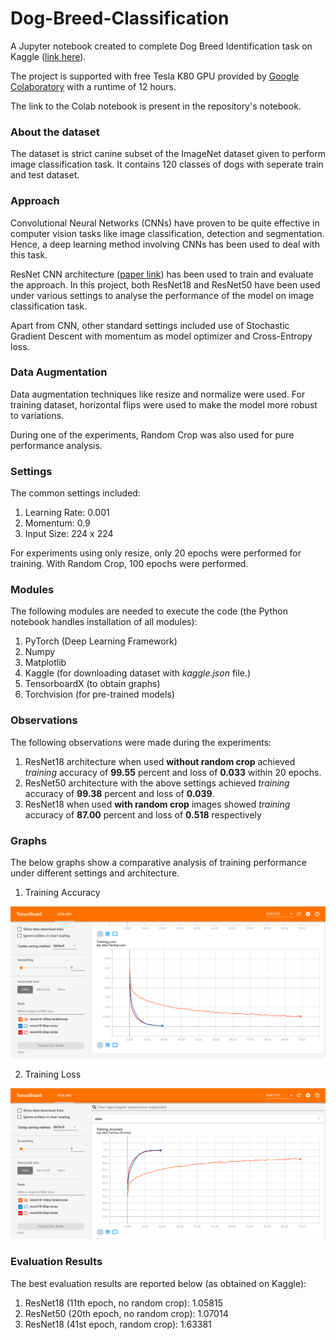 # Dog-Breed-Classification

A Jupyter notebook created to complete Dog Breed Identification task on Kaggle ([link here](https://www.kaggle.com/c/dog-breed-identification/)).

The project is supported with free Tesla K80 GPU provided by [Google Colaboratory](https://colab.research.google.com/) with a runtime of 12 hours.

The link to the Colab notebook is present in the repository's notebook.

### About the dataset

The dataset is strict canine subset of the ImageNet dataset given to perform image classification task. It contains 120 classes of dogs with seperate train and test dataset.

### Approach

Convolutional Neural Networks (CNNs) have proven to be quite effective in computer vision tasks like image classification, detection and segmentation. Hence, a deep learning method involving CNNs has been used to deal with this task.

ResNet CNN architecture ([paper link](https://arxiv.org/abs/1512.03385)) has been used to train and evaluate the approach. In this project, both ResNet18 and ResNet50 have been used under various settings to analyse the performance of the model on image classification task.

Apart from CNN, other standard settings included use of Stochastic Gradient Descent with momentum as model optimizer and Cross-Entropy loss.

### Data Augmentation

Data augmentation techniques like resize and normalize were used. For training dataset, horizontal flips were used to make the model more robust to variations.

During one of the experiments, Random Crop was also used for pure performance analysis.

### Settings

The common settings included:

  1. Learning Rate: 0.001
  2. Momentum: 0.9
  3. Input Size: 224 x 224
  
For experiments using only resize, only 20 epochs were performed for training. With Random Crop, 100 epochs were performed.

### Modules

The following modules are needed to execute the code (the Python notebook handles installation of all modules):

  1. PyTorch (Deep Learning Framework)
  2. Numpy
  3. Matplotlib
  4. Kaggle (for downloading dataset with _kaggle.json_ file.)
  5. TensorboardX (to obtain graphs)
  6. Torchvision (for pre-trained models)
  
### Observations

The following observations were made during the experiments:
  
  1. ResNet18 architecture when used **without random crop** achieved _training_ accuracy of **99.55** percent and loss of **0.033** within 20 epochs.
  2. ResNet50 architecture with the above settings achieved _training_ accuracy of **99.38** percent and loss of **0.039**.
  3. ResNet18 when used **with random crop** images showed _training_ accuracy of **87.00** percent and loss of **0.518** respectively
  
### Graphs

The below graphs show a comparative analysis of training performance under different settings and architecture.

1. Training Accuracy

![Training Accuracy](https://github.com/radonys/Dog-Breed-Classification/blob/master/graphs/Training_Accuracies.png "Training Accuracy")

2. Training Loss

![Training Loss](https://github.com/radonys/Dog-Breed-Classification/blob/master/graphs/Training_Loss.png "Training Loss")

### Evaluation Results

The best evaluation results are reported below (as obtained on Kaggle):

  1. ResNet18 (11th epoch, no random crop): 1.05815
  2. ResNet50 (20th epoch, no random crop): 1.07014
  3. ResNet18 (41st epoch, random crop): 1.63381
